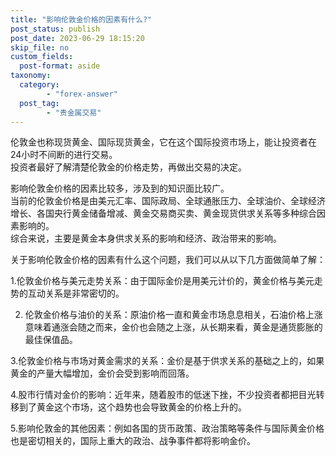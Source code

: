 ```yaml
---
title: "影响伦敦金价格的因素有什么?"
post_status: publish
post_date: 2023-06-29 18:15:20
skip_file: no
custom_fields: 
  post-format: aside
taxonomy:
  category:
        - "forex-answer"
  post_tag:
        - "贵金属交易"
---
```


伦敦金也称现货黄金、国际现货黄金，它在这个国际投资市场上，能让投资者在24小时不间断的进行交易。  
投资者最好了解清楚伦敦金的价格走势，再做出交易的决定。

影响伦敦金价格的因素比较多，涉及到的知识面比较广。  
当前的伦敦金价格是由美元汇率、国际政局、全球通胀压力、全球油价、全球经济增长、各国央行黄金储备增减、黄金交易商买卖、黄金现货供求关系等多种综合因素影响的。  
综合来说，主要是黄金本身供求关系的影响和经济、政治带来的影响。

关于影响伦敦金价格的因素有什么这个问题，我们可以从以下几方面做简单了解：

1.伦敦金价格与美元走势关系：由于国际金价是用美元计价的，黄金价格与美元走势的互动关系是非常密切的。

2. 伦敦金价格与油价的关系：原油价格一直和黄金市场息息相关，石油价格上涨意味着通涨会随之而来，金价也会随之上涨，从长期来看，黄金是通货膨胀的最佳保值品。

3.伦敦金价格与市场对黄金需求的关系：金价是基于供求关系的基础之上的，如果黄金的产量大幅增加，金价会受到影响而回落。

4.股市行情对金价的影响：近年来，随着股市的低迷下挫，不少投资者都把目光转移到了黄金这个市场，这个趋势也会导致黄金的价格上升的。

5.影响伦敦金的其他因素：例如各国的货币政策、政治策略等条件与国际黄金价格也是密切相关的，国际上重大的政治、战争事件都将影响金价。
